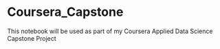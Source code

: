 # Coursera_Capstone
This notebook will be used as part of my Coursera Applied Data Science Capstone Project

